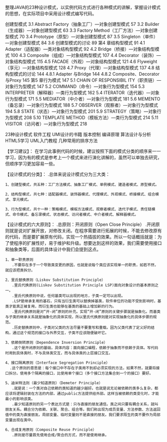 
整理JAVA的23种设计模式，以实例代码方式进行各种模式的讲解，掌握设计模式的思想，在实际项目中采用设计模式编写代码。

创建型模式
3.1 Abstract Factory（抽象工厂）—对象创建型模式 57
3.2 Builder（生成器）—对象创建型模式 63
3.3 Factory Method（工厂方法）—对象创建型模式 70
3.4 Prototype（原型）—对象创建型模式 87
3.5 Singleton（单件）—对象创建型模式 84
3.6 创建型模式的讨论 89
第4 章结构型模式 91
4.1 Adapter（适配器）—类对象结构型模式 92
4.2 Bridge（桥接）—对象结构型模式 100
4.3 Composite（组成）—对象结构型模式 107
4.4 Decorator（装饰）—对象结构型模式 115
4.5 FACADE（外观）—对象结构型模式 121
4.6 Flyweight（享元）—对象结构型模式 128
4.7 Proxy（代理）—对象结构型模式 137
4.8 结构型模式的讨论 144
4.8.1 Adapter 与Bridge 144
4.8.2 Composite、Decorator 与Proxy 145
第5 章行为模式 147
5.1 CHAIN OF RESPONSIBIL ITY（职责链）—对象行为型模式
147
5.2 COMMAND（命令）—对象行为型模式 154
5.3 INTERPRETER（解释器）—类行为型模式 162
5.4 ITERATOR（迭代器）—对象行为型模式 171
5.5 MEDIATOR（中介者）—对象行为型模式 181
5.6 MEMENTO（备忘录）—对象行为型模式 188
5.7 OBSERVER（观察者）—对象行为型模式 194
5.8 STATE（状态）—对象行为型模式 201
5.9 STRATEGY（策略）—对象行为型模式 208
5.10 TEMPLATE METHOD（模板方法）—类行为型模式 214
5.11 VISITOR（访问者）—对象行为型模式 218

23种设计模式
软件工程
UMl设计的书籍
版本控制
编译原理
算法设计与分析
HTML5学习
UML入门教程
几种常用的排序方法






【学习建议】：
在学习此事例代码的时候，建议按照下面的模式分类的顺序来一一学习，因为有的模式是参考上一个模式来进行演化讲解的，虽然可以单独去研究，但顺序学习更加容易一些。


【设计模式的分类】：
    .总体来说设计模式分为三大类：
    
    1、创建型模式，共五种：工厂方法模式、抽象工厂模式、单例模式、建造者模式、原型模式。
    
    2、结构型模式，共七种：适配器模式、装饰器模式、代理模式、外观模式、桥接模式、组合模式、享元模式。
    
    3、行为型模式，共十一种：策略模式、模板方法模式、观察者模式、迭代子模式、责任链模式、命令模式、备忘录模式、状态模式、访问者模式、中介者模式、解释器模式。
    
    
【设计模式的六大原则】：
    .总原则：开闭原则（Open Close Principle）
    .开闭原则就是说对扩展开放，对修改关闭。在程序需要进行拓展的时候，不能去修改原有的代码，而是要扩展原有代码，实现一个热插拔的效果。所以一句话概括就是：为了使程序的扩展性好，易于维护和升级。想要达到这样的效果，我们需要使用接口和抽象类等，后面的具体设计中我们会提到这点。
    
    1、单一职责原则
       .不要存在多于一个导致类变更的原因，也就是说每个类应该实现单一的职责，如若不然，就应该把类拆分。

    2、里氏替换原则（Liskov Substitution Principle）
       .里氏代换原则(Liskov Substitution Principle LSP)面向对象设计的基本原则之一。 
       .里氏代换原则中说，任何基类可以出现的地方，子类一定可以出现。
       .LSP是继承复用的基石，只有当衍生类可以替换掉基类，软件单位的功能不受到影响时，基类才能真正被复用，而衍生类也能够在基类的基础上增加新的行为。
       .里氏代换原则是对“开-闭”原则的补充。实现“开-闭”原则的关键步骤就是抽象化。而基类与子类的继承关系就是抽象化的具体实现，所以里氏代换原则是对实现抽象化的具体步骤的规范。
       .历史替换原则中，子类对父类的方法尽量不要重写和重载。因为父类代表了定义好的结构，通过这个规范的接口与外界交互，子类不应该随便破坏它。

    3、依赖倒转原则（Dependence Inversion Principle）
       .这个是开闭原则的基础，具体内容：面向接口编程，依赖于抽象而不依赖于具体。写代码时用到具体类时，不与具体类交互，而与具体类的上层接口交互。

    4、接口隔离原则（Interface Segregation Principle）
      .这个原则的意思是：每个接口中不存在子类用不到却必须实现的方法，如果不然，就要将接口拆分。使用多个隔离的接口，比使用单个接口（多个接口方法集合到一个的接口）要好。

    5、迪米特法则（最少知道原则）（Demeter Principle）
       .就是说：一个类对自己依赖的类知道的越少越好。也就是说无论被依赖的类多么复杂，都应该将逻辑封装在方法的内部，通过public方法提供给外部。这样当被依赖的类变化时，才能最小的影响该类。
       .最少知道原则的另一个表达方式是：只与直接的朋友通信。类之间只要有耦合关系，就叫朋友关系。耦合分为依赖、关联、聚合、组合等。我们称出现为成员变量、方法参数、方法返回值中的类为直接朋友。局部变量、临时变量则不是直接的朋友。我们要求陌生的类不要作为局部变量出现在类中。

    6、合成复用原则（Composite Reuse Principle）
       .原则是尽量首先使用合成/聚合的方式，而不是使用继承。
    